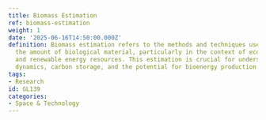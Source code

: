 ```yaml
---
title: Biomass Estimation
ref: biomass-estimation
weight: 1
date: '2025-06-16T14:50:00.000Z'
definition: Biomass estimation refers to the methods and techniques used to quantify
  the amount of biological material, particularly in the context of ecological studies
  and renewable energy resources. This estimation is crucial for understanding ecosystem
  dynamics, carbon storage, and the potential for bioenergy production.
tags:
- Research
id: GL139
categories:
- Space & Technology
---
```


